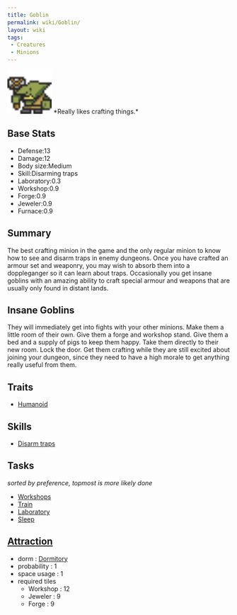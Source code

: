 ```yaml
---
title: Goblin
permalink: wiki/Goblin/
layout: wiki
tags:
 - Creatures
 - Minions
---
```


<img src="goblin.png" title="fig:goblin.png" alt="goblin.png" width="100" />
*Really likes crafting things.*

Base Stats
----------

-   Defense:13
-   Damage:12
-   Body size:Medium
-   Skill:Disarming traps
-   Laboratory:0.3
-   Workshop:0.9
-   Forge:0.9
-   Jeweler:0.9
-   Furnace:0.9

Summary
-------

The best crafting minion in the game and the only regular minion to know
how to see and disarm traps in enemy dungeons. Once you have crafted an
armour set and weaponry, you may wish to absorb them into a doppleganger
so it can learn about traps. Occasionally you get insane goblins with an
amazing ability to craft special armour and weapons that are usually
only found in distant lands.

Insane Goblins
--------------

They will immediately get into fights with your other minions. Make them
a little room of their own. Give them a forge and workshop stand. Give
them a bed and a supply of pigs to keep them happy. Take them directly
to their new room. Lock the door. Get them crafting while they are still
excited about joining your dungeon, since they need to have a high
morale to get anything really useful from them.

Traits
------

-   [Humanoid](:Traits#Humanoid "wikilink")

Skills
------

-   [Disarm traps](:Skills#Disarm_Traps "wikilink")

Tasks
-----

*sorted by preference, topmost is more likely done*

-   [Workshops](:Manufactories "wikilink")
-   [Train](:Training_Room "wikilink")
-   [Laboratory](:Laboratory "wikilink")
-   [Sleep](:Dormitory "wikilink")

[Attraction](:Immigration "wikilink")
-------------------------------------

-   dorm : [Dormitory](/wiki/Dormitory "wikilink")
-   probability : 1
-   space usage : 1
-   required tiles
    -   Workshop : 12
    -   Jeweler : 9
    -   Forge : 9

